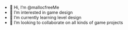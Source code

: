 - 👋 Hi, I’m @mallocfreeMe
- 👀 I’m interested in game design 
- 🌱 I’m currently learning level design
- 💞️ I’m looking to collaborate on all kinds of game projects

<!---
mallocfreeMe/mallocfreeMe is a ✨ special ✨ repository because its `README.md` (this file) appears on your GitHub profile.
You can click the Preview link to take a look at your changes.
--->
